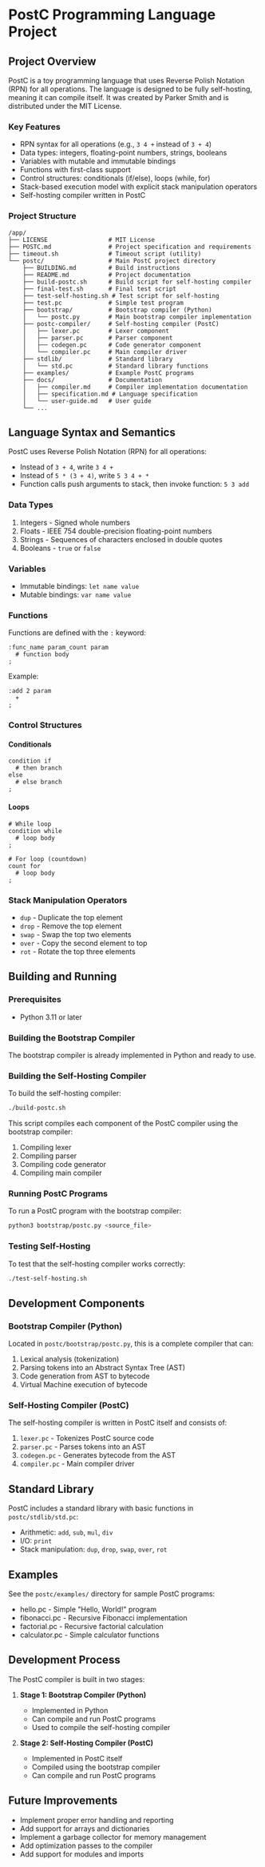 # PostC Programming Language Project

## Project Overview

PostC is a toy programming language that uses Reverse Polish Notation (RPN) for all operations. The language is designed to be fully self-hosting, meaning it can compile itself. It was created by Parker Smith and is distributed under the MIT License.

### Key Features

- RPN syntax for all operations (e.g., `3 4 +` instead of `3 + 4`)
- Data types: integers, floating-point numbers, strings, booleans
- Variables with mutable and immutable bindings
- Functions with first-class support
- Control structures: conditionals (if/else), loops (while, for)
- Stack-based execution model with explicit stack manipulation operators
- Self-hosting compiler written in PostC

### Project Structure

```
/app/
├── LICENSE                 # MIT License
├── POSTC.md                # Project specification and requirements
├── timeout.sh              # Timeout script (utility)
└── postc/                  # Main PostC project directory
    ├── BUILDING.md         # Build instructions
    ├── README.md           # Project documentation
    ├── build-postc.sh      # Build script for self-hosting compiler
    ├── final-test.sh       # Final test script
    ├── test-self-hosting.sh # Test script for self-hosting
    ├── test.pc             # Simple test program
    ├── bootstrap/          # Bootstrap compiler (Python)
    │   └── postc.py        # Main bootstrap compiler implementation
    ├── postc-compiler/     # Self-hosting compiler (PostC)
    │   ├── lexer.pc        # Lexer component
    │   ├── parser.pc       # Parser component
    │   ├── codegen.pc      # Code generator component
    │   └── compiler.pc     # Main compiler driver
    ├── stdlib/             # Standard library
    │   └── std.pc          # Standard library functions
    ├── examples/           # Example PostC programs
    ├── docs/               # Documentation
    │   ├── compiler.md     # Compiler implementation documentation
    │   ├── specification.md # Language specification
    │   └── user-guide.md   # User guide
    └── ...
```

## Language Syntax and Semantics

PostC uses Reverse Polish Notation (RPN) for all operations:
- Instead of `3 + 4`, write `3 4 +`
- Instead of `5 * (3 + 4)`, write `5 3 4 + *`
- Function calls push arguments to stack, then invoke function: `5 3 add`

### Data Types
1. Integers - Signed whole numbers
2. Floats - IEEE 754 double-precision floating-point numbers
3. Strings - Sequences of characters enclosed in double quotes
4. Booleans - `true` or `false`

### Variables
- Immutable bindings: `let name value`
- Mutable bindings: `var name value`

### Functions
Functions are defined with the `:` keyword:
```
:func_name param_count param
  # function body
;
```

Example:
```
:add 2 param
  +
;
```

### Control Structures
#### Conditionals
```
condition if
  # then branch
else
  # else branch
;
```

#### Loops
```
# While loop
condition while
  # loop body
;
```

```
# For loop (countdown)
count for
  # loop body
;
```

### Stack Manipulation Operators
- `dup` - Duplicate the top element
- `drop` - Remove the top element
- `swap` - Swap the top two elements
- `over` - Copy the second element to top
- `rot` - Rotate the top three elements

## Building and Running

### Prerequisites
- Python 3.11 or later

### Building the Bootstrap Compiler
The bootstrap compiler is already implemented in Python and ready to use.

### Building the Self-Hosting Compiler
To build the self-hosting compiler:
```bash
./build-postc.sh
```

This script compiles each component of the PostC compiler using the bootstrap compiler:
1. Compiling lexer
2. Compiling parser
3. Compiling code generator
4. Compiling main compiler

### Running PostC Programs
To run a PostC program with the bootstrap compiler:
```bash
python3 bootstrap/postc.py <source_file>
```

### Testing Self-Hosting
To test that the self-hosting compiler works correctly:
```bash
./test-self-hosting.sh
```

## Development Components

### Bootstrap Compiler (Python)
Located in `postc/bootstrap/postc.py`, this is a complete compiler that can:
1. Lexical analysis (tokenization)
2. Parsing tokens into an Abstract Syntax Tree (AST)
3. Code generation from AST to bytecode
4. Virtual Machine execution of bytecode

### Self-Hosting Compiler (PostC)
The self-hosting compiler is written in PostC itself and consists of:
1. `lexer.pc` - Tokenizes PostC source code
2. `parser.pc` - Parses tokens into an AST
3. `codegen.pc` - Generates bytecode from the AST
4. `compiler.pc` - Main compiler driver

## Standard Library
PostC includes a standard library with basic functions in `postc/stdlib/std.pc`:
- Arithmetic: `add`, `sub`, `mul`, `div`
- I/O: `print`
- Stack manipulation: `dup`, `drop`, `swap`, `over`, `rot`

## Examples
See the `postc/examples/` directory for sample PostC programs:
- hello.pc - Simple "Hello, World!" program
- fibonacci.pc - Recursive Fibonacci implementation
- factorial.pc - Recursive factorial calculation
- calculator.pc - Simple calculator functions

## Development Process

The PostC compiler is built in two stages:

1. **Stage 1: Bootstrap Compiler (Python)**
   - Implemented in Python
   - Can compile and run PostC programs
   - Used to compile the self-hosting compiler

2. **Stage 2: Self-Hosting Compiler (PostC)**
   - Implemented in PostC itself
   - Compiled using the bootstrap compiler
   - Can compile and run PostC programs

## Future Improvements
- Implement proper error handling and reporting
- Add support for arrays and dictionaries
- Implement a garbage collector for memory management
- Add optimization passes to the compiler
- Add support for modules and imports